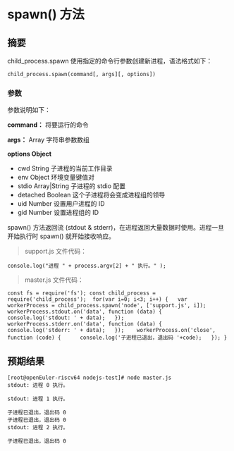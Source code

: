 # spawn() 方法

## 摘要

child_process.spawn 使用指定的命令行参数创建新进程，语法格式如下：

```
child_process.spawn(command[, args][, options])
```

### 参数

参数说明如下：

**command：** 将要运行的命令

**args：** Array 字符串参数数组

**options Object**

- cwd String 子进程的当前工作目录
- env Object 环境变量键值对
- stdio Array|String 子进程的 stdio 配置
- detached Boolean 这个子进程将会变成进程组的领导
- uid Number 设置用户进程的 ID
- gid Number 设置进程组的 ID

spawn() 方法返回流 (stdout & stderr)，在进程返回大量数据时使用。进程一旦开始执行时 spawn() 就开始接收响应。

> support.js 文件代码：

```
console.log("进程 " + process.argv[2] + " 执行。" );
```

> master.js 文件代码：

```
const fs = require('fs'); const child_process = require('child_process');  for(var i=0; i<3; i++) {   var workerProcess = child_process.spawn('node', ['support.js', i]);    workerProcess.stdout.on('data', function (data) {      console.log('stdout: ' + data);   });    workerProcess.stderr.on('data', function (data) {      console.log('stderr: ' + data);   });    workerProcess.on('close', function (code) {      console.log('子进程已退出，退出码 '+code);   }); }
```

## 预期结果

```
[root@openEuler-riscv64 nodejs-test]# node master.js
stdout: 进程 0 执行。

stdout: 进程 1 执行。

子进程已退出，退出码 0
子进程已退出，退出码 0
stdout: 进程 2 执行。

子进程已退出，退出码 0
```

